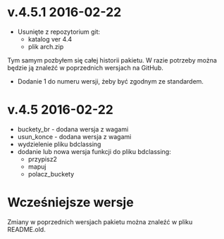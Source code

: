 # v.4.5.1 2016-02-22

* Usunięte z repozytorium git:
  * katalog ver 4.4
  * plik arch.zip

Tym samym pozbyłem się całej historii pakietu. W razie potrzeby można będzie ją znaleźć w poprzednich wersjach na GitHub.

* Dodanie 1 do numeru wersji, żeby być zgodnym ze standardem. 
  
# v.4.5 2016-02-22

* buckety_br - dodana wersja z wagami
* usun_konce - dodana wersja z wagami
* wydzielenie pliku bdclassing
* dodanie lub nowa wersja funkcji do pliku bdclassing:
  * przypisz2
  * mapuj
  * polacz_buckety

# Wcześniejsze wersje

Zmiany w poprzednich wersjach pakietu można znaleźć w pliku README.old. 